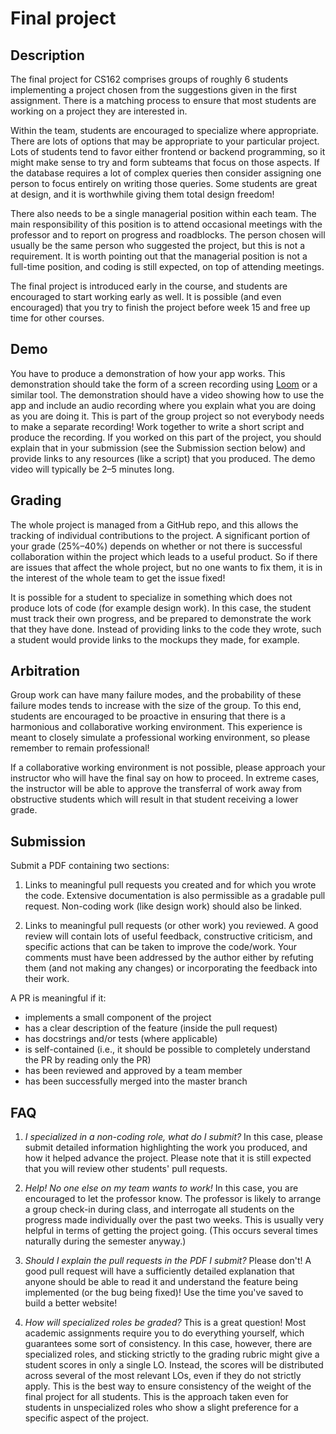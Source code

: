 # Final project
## Description

The final project for CS162 comprises groups of roughly 6 students 
implementing a project chosen from the suggestions given in the first assignment. 
There is a matching process to ensure that most students are working
on a project they are interested in.

Within the team, students are encouraged to specialize where appropriate. 
There are lots of options that may be appropriate to your particular project.
Lots of students tend to favor either frontend or backend programming, so
it might make sense to try and form subteams that focus on those aspects. 
If the database requires a lot of complex queries then consider assigning 
one person to focus entirely on writing those queries. Some students are 
great at design, and it is worthwhile giving them total design freedom!

There also needs to be a single managerial position within each team.
The main responsibility of this position is to attend occasional 
meetings with the professor and to report on progress and roadblocks. The 
person chosen will usually be the same person who suggested the project,
but this is not a requirement. It is worth pointing out that the managerial
position is not a full-time position, and coding is still expected, on top
of attending meetings.

The final project is introduced early in the course, and students are encouraged
to start working early as well. It is possible (and even encouraged) that you
try to finish the project before week 15 and free up time for other courses.

## Demo

You have to produce a demonstration of how your app works.
This demonstration should take the form of a screen recording using [Loom](https://loom.com/) or a similar tool.
The demonstration should have a video showing how to use the app and include an audio recording where you explain what you are doing as you are doing it.
This is part of the group project so not everybody needs to make a separate recording!
Work together to write a short script and produce the recording.
If you worked on this part of the project, you should explain that in your submission (see the Submission section below) and provide links to any resources (like a script) that you produced.
The demo video will typically be 2–5 minutes long.

## Grading

The whole project is managed from a GitHub repo, and this allows the tracking
of individual contributions to the project.
A significant portion of your grade (25%–40%) depends on whether or
not there is successful collaboration within the project which leads to a useful
product. So if there are issues that affect the whole project, but no one wants 
to fix them, it is in the interest of the whole team to get the issue fixed!

It is possible for a student to specialize in something which does not produce
lots of code (for example design work). In this case, the student must track
their own progress, and be prepared to demonstrate the work that they have done.
Instead of providing links to the code they wrote, such a student would provide
links to the mockups they made, for example.

## Arbitration

Group work can have many failure modes, and the probability of these failure
modes tends to increase with the size of the group. To this end, students are
encouraged to be proactive in ensuring that there is a harmonious and
collaborative working environment. This experience is meant to closely simulate
a professional working environment, so please remember to remain professional!

If a collaborative working environment is not possible, please approach your
instructor who will have the final say on how to proceed. In extreme cases, the
instructor will be able to approve the transferral of work away from obstructive
students which will result in that student receiving a lower grade.

## Submission

Submit a PDF containing two sections:

1. Links to meaningful pull requests you created and for which you wrote the code. Extensive 
documentation is also permissible as a gradable pull request.
Non-coding work (like design work) should also be linked.

2. Links to meaningful pull requests (or other work) you reviewed. A good review will contain
lots of useful feedback, constructive criticism, and specific actions that can be taken to improve the code/work.
Your comments must have been addressed by the author either by refuting them (and not making any changes) or incorporating the feedback into their work.

A PR is meaningful if it:
 - implements a small component of the project
 - has a clear description of the feature (inside the pull request)
 - has docstrings and/or tests (where applicable)
 - is self-contained (i.e., it should be possible to completely understand the PR by reading only the PR)
 - has been reviewed and approved by a team member
 - has been successfully merged into the master branch

## FAQ

1. *I specialized in a non-coding role, what do I submit?* 
In this case, please submit detailed information highlighting the work 
you produced, and how it helped advance the project. Please note that it is 
still expected that you will review other students' pull requests.

2. *Help! No one else on my team wants to work!* 
In this case, you are encouraged to let the professor know. The professor is 
likely to arrange a group check-in during class, and interrogate all students 
on the progress made individually over the past two weeks. This is usually 
very helpful in terms of getting the project going. (This occurs several times 
naturally during the semester anyway.)

3. *Should I explain the pull requests in the PDF I submit?*
Please don't! A good pull request will have a sufficiently detailed explanation
that anyone should be able to read it and understand the feature being implemented
(or the bug being fixed)! Use the time you've saved to build a better website!

4. *How will specialized roles be graded?*
This is a great question! Most academic assignments require you to do everything
yourself, which guarantees some sort of consistency. In this case, however, there
are specialized roles, and sticking strictly to the grading rubric might give a student
scores in only a single LO. Instead, the scores will be distributed across several of
the most relevant LOs, even if they do not strictly apply. This is the best way to
ensure consistency of the weight of the final project for all students. This is the
approach taken even for students in unspecialized roles who show a slight preference 
for a specific aspect of the project.
